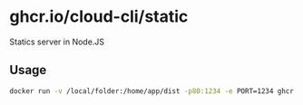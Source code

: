 # ghcr.io/cloud-cli/static

Statics server in Node.JS

## Usage

```sh
docker run -v /local/folder:/home/app/dist -p80:1234 -e PORT=1234 ghcr.io/cloud-cli/static:latest
```
